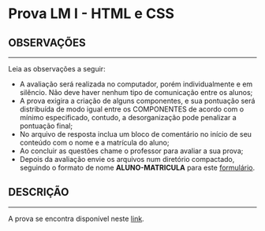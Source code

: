 # Prova LM I - HTML e CSS

## OBSERVAÇÕES
---

Leia as observações a seguir:

* A avaliação será realizada no computador, porém individualmente e em silêncio. Não deve haver nenhum tipo de comunicação entre os alunos;
* A prova exigira a criação de alguns componentes, e sua pontuação será distribuída de modo igual entre os COMPONENTES de acordo com o mínimo especificado, contudo, a desorganização pode penalizar a pontuação final;
* No arquivo de resposta inclua um bloco de comentário no início de seu conteúdo com o nome e a matrícula do aluno;
* Ao concluir as questões chame o professor para avaliar a sua prova;
* Depois da avaliação envie os arquivos num diretório compactado, seguindo o formato de nome **ALUNO-MATRICULA** para este [formulário](https://docs.google.com/forms/d/e/1FAIpQLSecbCgEOgxwuJjJzoDXYSy6LknTQOtnwoup3gqo0REDrJ-fRg/viewform?usp=sf_link).

## DESCRIÇÃO
---

A prova se encontra disponível neste [link](https://ifpb.github.io/css-exercises/challenges/css/cubonetwork-frontend-challenge/).
